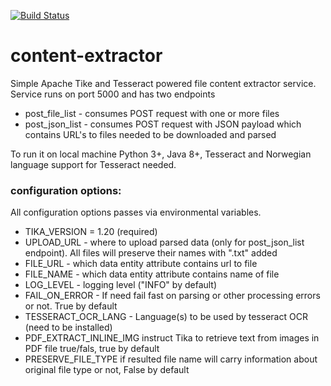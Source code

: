 [![Build Status](https://travis-ci.org/timurgen/content-extractor.svg?branch=master)](https://travis-ci.org/timurgen/content-extractor)

# content-extractor

Simple Apache Tike and Tesseract powered file content extractor service. Service runs on port 5000 and has two endpoints 

* post_file_list - consumes POST request with one or more files
* post_json_list - consumes POST request with JSON payload which contains URL's to files needed to be downloaded and parsed

To run it on local machine Python 3+, Java 8+, Tesseract and Norwegian language support for Tesseract needed. 

### configuration options: 

All configuration options passes via environmental variables.   
* TIKA_VERSION = 1.20 (required)
* UPLOAD_URL - where to upload parsed data (only for post_json_list endpoint). All files will preserve their names with ".txt" added
* FILE_URL - which data entity attribute contains url to file
* FILE_NAME - which data entity attribute contains name of file
* LOG_LEVEL - logging level ("INFO" by default)
* FAIL_ON_ERROR - If need fail fast on parsing or other processing errors or not. True by default
* TESSERACT_OCR_LANG - Language(s) to be used by tesseract OCR (need to be installed)
* PDF_EXTRACT_INLINE_IMG instruct Tika to retrieve text from images in PDF file true/fals, true by default
* PRESERVE_FILE_TYPE if resulted file name will carry information about original file type or not, False by default
